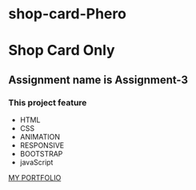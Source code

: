 # shop-card-Phero
# Shop Card Only
## Assignment name is **Assignment-3**

### This project feature
- HTML
- CSS
- ANIMATION
- RESPONSIVE
- BOOTSTRAP
- javaScript

[MY PORTFOLIO](https://sanudas2018.github.io/shop-card-Phero/)
